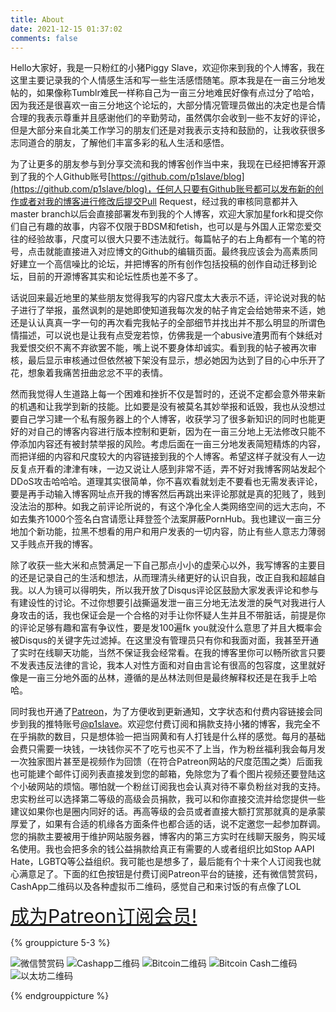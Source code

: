 ```yaml
---
title: About
date: 2021-12-15 01:37:02
comments: false
---
```


Hello大家好，我是一只粉红的小猪Piggy Slave，欢迎你来到我的个人博客，我在这里主要记录我的个人情感生活和写一些生活感悟随笔。原本我是在一亩三分地发帖的，如果像称Tumblr难民一样称自己为一亩三分地难民好像有点过分了哈哈，因为我还是很喜欢一亩三分地这个论坛的，大部分情况管理员做出的决定也是合情合理的我表示尊重并且感谢他们的辛勤劳动，虽然偶尔会收到一些不友好的评论，但是大部分来自北美工作学习的朋友们还是对我表示支持和鼓励的，让我收获很多志同道合的朋友，了解他们丰富多彩的私人生活和感悟。

为了让更多的朋友参与到分享交流和我的博客创作当中来，我现在已经把博客开源到了我的个人Github账号[https://github.com/p1slave/blog](https://github.com/p1slave/blog)，任何人只要有Github账号都可以发布新的创作或者对我的博客进行修改后提交Pull Request，经过我的审核同意都并入master branch以后会直接部署发布到我的个人博客，欢迎大家加星fork和提交你们自己有趣的故事，内容不仅限于BDSM和fetish，也可以是与外国人正常恋爱交往的经验故事，尺度可以很大只要不违法就行。每篇帖子的右上角都有一个笔的符号，点击就能直接进入对应博文的Github的编辑页面。最终我应该会为高素质同好建立一个高信噪比的论坛，并把博客的所有创作包括投稿的创作自动迁移到论坛，目前的开源博客其实和论坛性质也差不多了。

话说回来最近地里的某些朋友觉得我写的内容尺度太大表示不适，评论说对我的帖子进行了举报，虽然讽刺的是她即使知道我每次发的帖子肯定会给她带来不适，她还是认认真真一字一句的再次看完我帖子的全部细节并找出并不那么明显的所谓色情描述，可以说也是让我有点受宠若惊，仿佛我是一个abusive渣男而有个妹纸对我爱恨交织不离不弃欲罢不能，嘴上说不要身体却诚实。看到我的帖子被再次审核，最后显示审核通过但依然被下架没有显示，想必她因为达到了目的心中乐开了花，想象着我痛苦扭曲忿忿不平的表情。

然而我觉得人生道路上每一个困难和挫折不仅是暂时的，还说不定都会意外带来新的机遇和让我学到新的技能。比如要是没有被莫名其妙举报和诋毁，我也从没想过要自己学习建一个私有服务器上的个人博客，收获学习了很多新知识的同时也能更好的对自己的博客内容进行版本控制和更新，因为在一亩三分地上无法修改只能不停添加内容还有被封禁举报的风险。考虑后面在一亩三分地发表简短精炼的内容，而把详细的内容和尺度较大的内容链接到我的个人博客。希望这样子就没有人一边反复点开看的津津有味，一边又说让人感到非常不适，弄不好对我博客网站发起个DDoS攻击哈哈哈。道理其实很简单，你不喜欢看就划走不要看也无需发表评论，要是再手动输入博客网址点开我的博客然后再跳出来评论那就是真的犯贱了，贱到没法治的那种。如我之前评论所说的，有这个净化全人类网络空间的远大志向，不如去集齐1000个签名白宫请愿让拜登签个法案屏蔽PornHub。我也建议一亩三分地加个新功能，拉黑不想看的用户和用户发表的一切内容，防止有些人意志力薄弱又手贱点开我的博客。

除了收获一些大米和点赞满足一下自己那点小小的虚荣心以外，我写博客的主要目的还是记录自己的生活和想法，从而理清头绪更好的认识自我，改正自我和超越自我。以人为镜可以得明失，所以我开放了Disqus评论区鼓励大家发表评论和参与有建设性的讨论。不过你想要引战撕逼发泄一亩三分地无法发泄的戾气对我进行人身攻击的话，我也保证会是一个合格的对手让你怀疑人生并且不带脏话，前提是你的评论足够有趣和富有争议性，要是发100遍fk you就没什么意思了并且大概率会被Disqus的关键字先过滤掉。在这里没有管理员只有你和我面对面，我甚至开通了实时在线聊天功能，当然不保证我会经常看。在我的博客里你可以畅所欲言只要不发表违反法律的言论，我本人对性方面和对自由言论有很高的包容度，这里就好像是一亩三分地外面的丛林，遵循的是丛林法则但是最终解释权还是在我手上哈哈。

同时我也开通了[Patreon](https://www.patreon.com/bePatron?u=66277088)，为了方便收到更新通知，文字状态和付费内容链接会同步到我的推特账号[@p1slave](https://www.twitter.com/p1slave)。欢迎您付费订阅和捐款支持小猪的博客，我完全不在乎捐款的数目，只是想体验一把当网黄和有人打钱是什么样的感觉。每月的基础会费只需要一块钱，一块钱你买不了吃亏也买不了上当，作为粉丝福利我会每月发一次独家图片甚至是视频作为回馈（在符合Patreon网站的尺度范围之类）后面我也可能建个邮件订阅列表直接发到您的邮箱，免除您为了看个图片视频还要登陆这个小破网站的烦恼。哪怕就一个粉丝订阅我也会认真对待不辜负粉丝对我的支持。忠实粉丝可以选择第二等级的高级会员捐款，我可以和你直接交流并给您提供一些建议如果你也是圈内同好的话。再高等级的会员或者直接大额打赏那就真的是承蒙厚爱了，如果有合适的机缘各方面条件也都合适的话，说不定邀您一起参加群调。您的捐款主要被用于维护网站服务器，博客内的第三方实时在线聊天服务，购买域名使用。我也会把多余的钱公益捐款给真正有需要的人或者组织比如Stop AAPI Hate，LGBTQ等公益组织。我可能也是想多了，最后能有个十来个人订阅我也就心满意足了。下面的红色按钮是付费订阅Patreon平台的链接，还有微信赞赏码，CashApp二维码以及各种虚拟币二维码，感觉自己和来讨饭的有点像了LOL



<a style="font-size:30px" href="https://www.patreon.com/bePatron?u=66277088" data-patreon-widget-type="become-patron-button">成为Patreon订阅会员!</a><script async src="https://c6.patreon.com/becomePatronButton.bundle.js"></script>


{% grouppicture 5-3 %}

![](/images/wechat_donation_qrcode.jpg "微信赞赏码")
![](/images/cashapp_qrcode.jpg "Cashapp二维码")
![](/images/btc_qrcode.png "Bitcoin二维码")
![](/images/bch_qrcode.png "Bitcoin Cash二维码")
![](/images/eth_qrcode.png "以太坊二维码")

{% endgrouppicture %}

